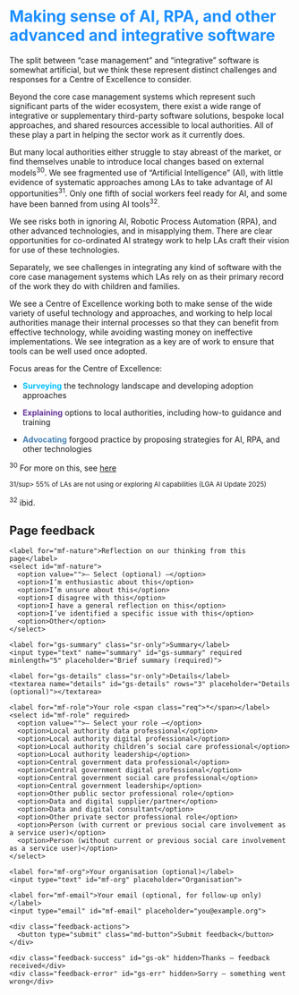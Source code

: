 # <span style="color:dodgerblue">Making sense of AI, RPA, and other advanced and integrative software</span>

The split between “case management” and “integrative” software is somewhat artificial, but we think these represent distinct challenges and responses for a Centre of Excellence to consider.

Beyond the core case management systems which represent such significant parts of the wider ecosystem, there exist a wide range of integrative or supplementary third-party software solutions, bespoke local approaches, and shared resources accessible to local authorities. All of these play a part in helping the sector work as it currently does.

But many local authorities either struggle to stay abreast of the market, or find themselves unable to introduce local changes based on external models<sup>30</sup>. We see fragmented use of “Artificial Intelligence” (AI), with little evidence of systematic approaches among LAs to take advantage of AI opportunities<sup>31</sup>. Only one fifth of social workers feel ready for AI, and some have been banned from using AI tools<sup>32</sup>.

We see risks both in ignoring AI, Robotic Process Automation (RPA), and other advanced technologies, and in misapplying them. There are clear opportunities for co-ordinated AI strategy work to help LAs craft their vision for use of these technologies.

Separately, we see challenges in integrating any kind of software with the core case management systems which LAs rely on as their primary record of the work they do with children and families.

We see a Centre of Excellence working both to make sense of the wide variety of useful technology and approaches, and working to help local authorities manage their internal processes so that they can benefit from effective technology, while avoiding wasting money on ineffective implementations. We see integration as a key are of work to ensure that tools can be well used once adopted.

Focus areas for the Centre of Excellence:

-  <span style="color:deepskyblue">**Surveying**</span> the technology landscape and developing adoption approaches

-  <span style="color:rebeccapurple">**Explaining**</span> options to local authorities, including how-to guidance and training

-  <span style="color:steelblue">**Advocating**</span> forgood practice by proposing strategies for AI, RPA, and other technologies

<!--- footnotes -->

<sup>30</sup> For more on this, see [here](https://www.datatoinsight.org/publications-1/standard-safeguarding-dataset---)

<sup>31/sup> 55% of LAs are not using or exploring AI capabilities (LGA AI Update 2025)

<sup>32</sup> ibid.

<!--- feedback form only below here -->


<div class="feedback-section feedback-compact" id="sheets">
  <h2>Page feedback</h2>
  <form id="gs-form">
    <input type="hidden" name="page" id="gs-page">
    <input type="text" name="hp_field" id="hp_field" style="display:none" tabindex="-1" autocomplete="off">

    <label for="mf-nature">Reflection on our thinking from this page</label>
    <select id="mf-nature">
      <option value="">— Select (optional) —</option>
      <option>I’m enthusiastic about this</option>
      <option>I’m unsure about this</option>
      <option>I disagree with this</option>
      <option>I have a general reflection on this</option>
      <option>I’ve identified a specific issue with this</option>
      <option>Other</option>
    </select>
    
    <label for="gs-summary" class="sr-only">Summary</label>
    <input type="text" name="summary" id="gs-summary" required minlength="5" placeholder="Brief summary (required)">

    <label for="gs-details" class="sr-only">Details</label>
    <textarea name="details" id="gs-details" rows="3" placeholder="Details (optional)"></textarea>

    <label for="mf-role">Your role <span class="req">*</span></label>
    <select id="mf-role" required>
      <option value="">— Select your role —</option>
      <option>Local authority data professional</option>
      <option>Local authority digital professional</option>
      <option>Local authority children’s social care professional</option>
      <option>Local authority leadership</option>
      <option>Central government data professional</option>
      <option>Central government digital professional</option>
      <option>Central government social care professional</option>
      <option>Central government leadership</option>
      <option>Other public sector professional role</option>
      <option>Data and digital supplier/partner</option>
      <option>Data and digital consultant</option>
      <option>Other private sector professional role</option>
      <option>Person (with current or previous social care involvement as a service user)</option>
      <option>Person (without current or previous social care involvement as a service user)</option>
    </select>

    <label for="mf-org">Your organisation (optional)</label>
    <input type="text" id="mf-org" placeholder="Organisation">

    <label for="mf-email">Your email (optional, for follow-up only)</label>
    <input type="email" id="mf-email" placeholder="you@example.org">

    <div class="feedback-actions">
      <button type="submit" class="md-button">Submit feedback</button>
    </div>

    <div class="feedback-success" id="gs-ok" hidden>Thanks — feedback received</div>
    <div class="feedback-error" id="gs-err" hidden>Sorry — something went wrong</div>
  </form>
</div>


